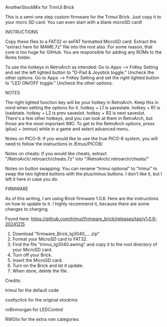 AnotherStockMix for TrimUI Brick

This is a semi-one step custom firmware for the Trimui Brick.  Just copy it to your micro SD card.
You can even start with a blank microSD card!

INSTRUCTIONS

Copy these files to a FAT32 or exFAT formatted MicroSD card.
Extract the "extract here for MAME.7z" file into the root also.  For some reason, that core is too huge for GitHub.
You are responsible for adding any ROMs to the Roms folder.

To use the hotkeys in RetroArch as intended:
Go to Apps --> FnKey Setting and set the left lighted button to "D-Pad & Joystick toggle."  Uncheck the other options.
Go to Apps --> FnKey Setting and set the right lighted button to "LED ON/OFF toggle."  Uncheck the other options.

NOTES

The right lighted function key will be your hotkey in RetroArch.  Keep this in mind when setting the options for it.
hotkey + L1 is savestate.
hotkey + R1 is loadstate.
hotkey + L2 is prev saveslot.
hotkey + R2 is next saveslot.
There's a few other hotkeys, and you can look at them in RetroArch, but those are the most important IMO.
To get to the RetroArch options, press (plus) + (minus) while in a game and select advanced menu. 

Notes on PICO-8:  If you would like to use the true PICO-8 system, you will need to follow the instructions in /Emus/PICO8/

Notes on cheats:  If you would like cheats, extract "/RetroArch/.retroarch/cheats.7z" into "/RetroArch/.retroarch/cheats/"

Notes on button swapping:  You can rename "trimui optional" to "trimui" to swap the two lighted buttons with the plus/minus buttons.  I don't like it, but I left it here in case you do.

FIRMWARE

As of this writing, I am using Brick firmware 1.0.6.  Here are the instructions on how to update to it. I highly recommend it, because there are some changes to charging.

Found here:  https://github.com/trimui/firmware_brick/releases/tag/v1.0.6-20241215
1.  Download "firmware_Brick_tg3040_....zip"
2.  Format your MicroSD card to FAT32.
3.  Find the file "trimui_tg3040.awimg" and copy it to the root directory of your MicroSD card.
4.  Turn off your Brick.
5.  Insert the MicroSD card.
6.  Turn on the Brick and let it update.
7.  When done, delete the file.



Credits:

trimui for the default code

costlyclick for the original stockmix

ro8inmorgan for LEDControl

RWGlix for the extra rom categories


